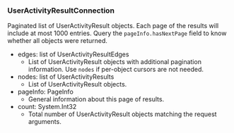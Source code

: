 ### UserActivityResultConnection
Paginated list of UserActivityResult objects. Each page of the results will include at most 1000 entries. Query the `pageInfo.hasNextPage` field to know whether all objects were returned.

- edges: list of UserActivityResultEdges
  - List of UserActivityResult objects with additional pagination information. Use `nodes` if per-object cursors are not needed.
- nodes: list of UserActivityResults
  - List of UserActivityResult objects.
- pageInfo: PageInfo
  - General information about this page of results.
- count: System.Int32
  - Total number of UserActivityResult objects matching the request arguments.

